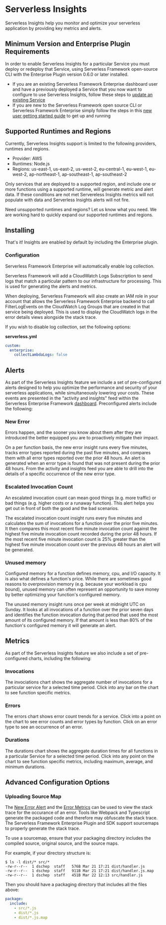 # Serverless Insights

Serverless Insights help you monitor and optimize your serverless application by providing key metrics and alerts.

## Minimum Version and Enterprise Plugin Requirements

In order to enable Serverless Insights for a particular Service you must deploy or redeploy that Service, using Serverless Framework open-source CLI with the Enterprise Plugin version 0.6.0 or later installed.

- If you are an existing Serverless Framework Enterprise dashboard user and have a previously deployed a Service that you now want to configure to use Serverless Insights, follow these steps to [update an existing Service](./update.md)
- If you are new to the Serverless Framework open source CLI or Serverless Framework Enterprise simply follow the steps in this [new user getting started guide](./getting-started.md#install-the-enterprise-plugin) to get up and running

## Supported Runtimes and Regions

Currently, Serverless Insights support is limited to the following providers, runtimes and regions.  

- Provider: AWS
- Runtimes: Node.js
- Regions: us-east-1, us-east-2, us-west-2, eu-central-1, eu-west-1, eu-west-2, ap-northeast-1, ap-southeast-1, ap-southeast-2

Only services that are deployed to a supported region, and include one or more functions using a supported runtime, will generate metric and alert data.  If these conditions are not met Servereless Insights metrics will not populate with data and Serverless Insights alerts will not fire. 

Need unsupported runtimes and regions?  Let us know what you need.  We are working hard to quickly expand our supported runtimes and regions. 

## Installing

That's it!  Insights are enabled by default by including the Enterprise plugin.

### Configuration

Serverless Framework Enterprise will automatically enable log collection.

Serverless Framework will add a CloudWatch Logs Subscription to send logs that match a particular pattern to our infrastructure for processing. This is used for generating the alerts and metrics.

When deploying, Serverless Framework will also create an IAM role in your account that allows the Serverless Framework Enterprise backend to call FilterLogEvents on the CloudWatch Log Groups that are created in that service being deployed. This is used to display the CloudWatch logs in the error details views alongside the stack trace.

If you wish to disable log collection, set the following options:

**serverless.yml**
```yaml
custom:
  enterprise:
    collectLambdaLogs: false
```

## Alerts

As part of the Serverless Insights feature we include a set of pre-configured alerts designed to help you optimize the performance and security of your serverless applications, while simultaneously lowering your costs. These events are presented in the "activity and insights" feed within the Serverless Enterprise Framework [dashboard](https://dashboard.serverless.com/).  Preconfigured alerts include the following:

### New Error

Errors happen, and the sooner you know about them after they are introduced the better equipped you are to proactively mitigate their impact.  

On a per function basis, the new error insight runs every five minutes, tracks error types reported during the past five minutes, and compares them with all error types reported over the prior 48 hours.  An alert is generated when an error type is found that was not present during the prior 48 hours.  From the activity and insights feed you are able to drill into the details of a specific occurrence of the new error type.

### Escalated Invocation Count

An escalated invocation count can mean good things (e.g. more traffic) or bad things (e.g. higher costs or a runaway function).  This alert helps you get out in front of both the good and the bad scenarios.

The escalated invocation count insight runs every five minutes and calculates the sum of invocations for a function over the prior five minutes. It then compares this most recent five minute invocation count against the highest five minute invocation count recorded during the prior 48 hours. If the most recent five minute invocation count is 25% greater than the highest five minute invocation count over the previous 48 hours an alert will be generated.


### Unused memory

Configured memory for a function defines memory, cpu, and I/O capacity. It is also what defines a function's price.  While there are sometimes good reasons to overprovision memory (e.g. because your workload is cpu bound), unused memory can often represent an opportunity to save money by better optimizing your function's configured memory.

The unused memory insight runs once per week at midnight UTC on Sunday.  It looks at all invocations of a function over the prior seven days and identifies the function invocation during that period that used the most amount of its configured memory.  If that amount is less than 80% of the function's configured memory it will generate an alert.

## Metrics

As part of the Serverless Insights feature we also include a set of pre-configured charts, including the following:


### Invocations

The invociations chart shows the aggregate number of invocations for a particular service for a selected time period.  Click into any bar on the chart to see function specific metrics.  

### Errors

The errors chart shows error count trends for a service.  Click into a point on the chart to see error counts and error types by function.  Click on an error type to see an occurrence of an error.

### Durations

The durations chart shows the aggregate duration times for all functions in a particular Service for a selected time period.  Click into any point on the chart to see function specific metrics, including maximum, average, and minimum durations.

## Advanced Configuration Options

### Uploading Source Map
The [New Error Alert](#new-error) and the [Error Metrics](#errors) can be used to view the stack trace for the occurance of an error. Tools like Webpack and Typescript generate the packaged code and therefore may obfuscate the stack trace. The Serverless Framework Enterprise Plugin and SDK support sourcemaps to properly generate the stack trace.

To use a sourcemap, ensure that your packaging directory includes the compiled source, original source, and the source maps.

For example, if your directory structure is:

```
$ ls -l dist/* src/*
-rw-r--r--  1 dschep  staff   576B Mar 21 17:21 dist/handler.js
-rw-r--r--  1 dschep  staff   911B Mar 21 17:21 dist/handler.js.map
-rw-r--r--  1 dschep  staff   451B Mar 22 12:13 src/handler.js
```

Then you should have a packaging directory that includes all the files above:

```yaml
package:
  include:
    - src/*.js
    - dist/*.js
    - dist/*.js.map
```
